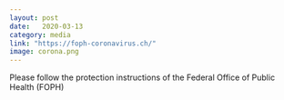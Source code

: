 ```yaml
---
layout: post
date:   2020-03-13
category: media
link: "https://foph-coronavirus.ch/"
image: corona.png
---
```



[]() Please follow the protection instructions of the Federal Office of Public Health (FOPH) 
